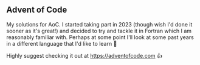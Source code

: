 ## Advent of Code

My solutions for AoC.  I started taking part in 2023 (though wish I'd done it sooner as it's great!)
and decided to try and tackle it in Fortran which I am reasonably familiar with.  Perhaps at some
point I'll look at some past years in a different language that I'd like to learn 🤔

Highly suggest checking it out at https://adventofcode.com :+1:
